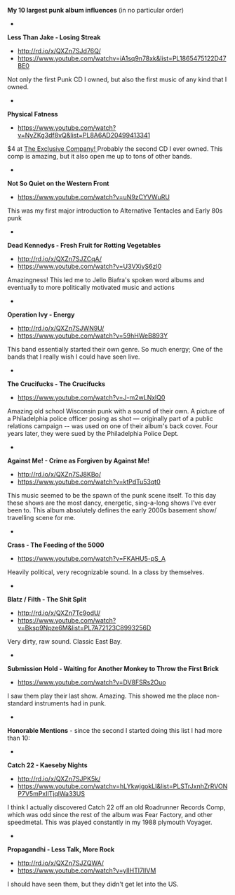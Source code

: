 **My 10 largest punk album influences**
(in no particular order)

-
**Less Than Jake - Losing Streak**
+ http://rd.io/x/QXZn7SJd76Q/
+ https://www.youtube.com/watchv=iA1sq9n78xk&list=PL1865475122D47BE0

Not only the first Punk CD I owned, but also the first music of any kind that I owned.

-
**Physical Fatness**
+ https://www.youtube.com/watch?v=NyZKg3df8vQ&list=PL8A6AD20499413341

$4 at [The Exclusive Company! ](https://www.google.com/maps/place/Exclusive+Co/@43.424593,-88.182728,16z/data=!4m2!3m1!1s0x0:0x57d8602556242ced?hl=en) Probably the second CD I ever owned. This comp is amazing, but it also open me up to tons of other bands.

-
**Not So Quiet on the Western Front**
+ https://www.youtube.com/watch?v=uN9zCYVWuRU

This was my first major introduction to Alternative Tentacles and Early 80s punk

-
**Dead Kennedys - Fresh Fruit for Rotting Vegetables**
+ http://rd.io/x/QXZn7SJZCqA/
+ https://www.youtube.com/watch?v=U3VXiyS6zl0

Amazingness!  This led me to Jello Biafra's spoken word albums and eventually to more politically motivated music and actions

-
**Operation Ivy   - Energy**
+ http://rd.io/x/QXZn7SJWN9U/
+ https://www.youtube.com/watch?v=59hHWeB893Y

This band essentially started their own genre.  So much energy; One of the bands that I really wish I could have seen live.

-
**The Crucifucks - The Crucifucks**
+ https://www.youtube.com/watch?v=J-m2wLNxlQ0

Amazing old school Wisconsin punk with a sound of their own. A picture of a Philadelphia police officer posing as shot — originally part of a public relations campaign -- was used on one of their album's back cover. Four years later, they were sued by the Philadelphia Police Dept.

-
**Against Me! - Crime as Forgiven by Against Me!**
+ http://rd.io/x/QXZn7SJ8KBo/
+ https://www.youtube.com/watch?v=ktPdTu53qt0

This music seemed to be the spawn of the punk scene itself.  To this day these shows are the most dancy, energetic, sing-a-long shows I've ever been to.  This album absolutely defines the early 2000s basement show/ travelling scene for me.

-
**Crass - The Feeding of the 5000**
+ https://www.youtube.com/watch?v=FKAHU5-pS_A

Heavily political, very recognizable sound.  In a class by themselves.

-
**Blatz / Filth - The Shit Split**
+ http://rd.io/x/QXZn7Tc9odU/
+ https://www.youtube.com/watch?v=Bksp9Npze6M&list=PL7A72123C8993256D

Very dirty, raw sound.  Classic East Bay.

-
**Submission Hold - Waiting for Another Monkey to Throw the First Brick**
+ https://www.youtube.com/watch?v=DV8FSRs2Ouo

I saw them play their last show.  Amazing.  This showed me the place non-standard
instruments had in punk.

-
**Honorable Mentions** - since the second I started doing this list I had more than 10:

-
**Catch 22 - Kaeseby Nights**
+ http://rd.io/x/QXZn7SJPK5k/
+ https://www.youtube.com/watchv=hLYkwjgokLI&list=PLSTrJxnhZrRVONP7V5mPxIlTjqlWa33US

I think I actually discovered Catch 22 off an old Roadrunner Records Comp, which was odd since the rest of the album was Fear Factory, and other speedmetal. This was played constantly in my 1988 plymouth Voyager.

-
**Propagandhi     - Less Talk, More Rock**
+ http://rd.io/x/QXZn7SJZQWA/
+ https://www.youtube.com/watch?v=ylIHTl7lIVM

I should have seen them, but they didn't get let into the US.





